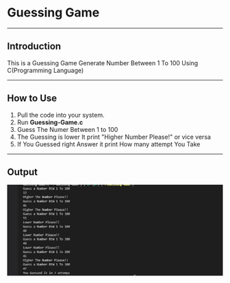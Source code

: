 # Guessing Game
***
## Introduction
This is a Guessing Game Generate Number Between 1 To 100  Using  C(Programming Language)

***
## How to Use
1. Pull the code into your system.
2. Run **Guessing-Game.c**
3. Guess The Numer Between 1 to 100
4. The Guessing is lower It print "Higher Number Please!" or vice versa
5. If You Guessed right Answer it print How many attempt You Take

***
## Output
![](Test.jpg)
